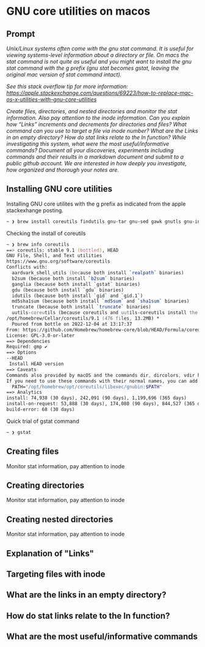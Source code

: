 # GNU core utilities on macos

## Prompt

*Unix/Linux systems often come with the gnu stat command. It is useful for viewing systems-level information about a directory or file. On macs the stat command is not quite as useful and you might want to install the gnu stat command with the g prefix (gnu stat becomes gstat, leaving the original mac version of stat command intact).*

*See this stack overflow tip for more information:
<https://apple.stackexchange.com/questions/69223/how-to-replace-mac-os-x-utilities-with-gnu-core-utilities>*

*Create files, directories, and nested directories and monitor the stat information. Also pay attention to the inode information. Can you explain how “Links” increments and decrements for directories and files? What command can you use to target a file via inode number? What are the Links in an empty directory? How do stat links relate to the ln function? While investigating this system, what were the most useful/informative commands? Document all your discoveries, experiments including commands and their results in a markdown document and submit to a public github account. We are interested in how deeply you investigate, how organized and thorough your notes are.*

## Installing GNU core utilities

Installing GNU core utilites with the g prefix as indicated from the apple stackexhange posting.

```zsh
~ ❯ brew install coreutils findutils gnu-tar gnu-sed gawk gnutls gnu-indent gnu-getopt grep
```

Checking the install of coreutils

```zsh
~ ❯ brew info coreutils
==> coreutils: stable 9.1 (bottled), HEAD
GNU File, Shell, and Text utilities
https://www.gnu.org/software/coreutils
Conflicts with:
  aardvark_shell_utils (because both install `realpath` binaries)
  b2sum (because both install `b2sum` binaries)
  ganglia (because both install `gstat` binaries)
  gdu (because both install `gdu` binaries)
  idutils (because both install `gid` and `gid.1`)
  md5sha1sum (because both install `md5sum` and `sha1sum` binaries)
  truncate (because both install `truncate` binaries)
  uutils-coreutils (because coreutils and uutils-coreutils install the same binaries)
/opt/homebrew/Cellar/coreutils/9.1 (476 files, 13.2MB) *
  Poured from bottle on 2022-12-04 at 13:17:37
From: https://github.com/Homebrew/homebrew-core/blob/HEAD/Formula/coreutils.rb
License: GPL-3.0-or-later
==> Dependencies
Required: gmp ✔
==> Options
--HEAD
 Install HEAD version
==> Caveats
Commands also provided by macOS and the commands dir, dircolors, vdir have been installed with the prefix "g".
If you need to use these commands with their normal names, you can add a "gnubin" directory to your PATH with:
  PATH="/opt/homebrew/opt/coreutils/libexec/gnubin:$PATH"
==> Analytics
install: 74,938 (30 days), 242,091 (90 days), 1,199,696 (365 days)
install-on-request: 53,888 (30 days), 174,080 (90 days), 844,527 (365 days)
build-error: 68 (30 days)
```

Quick trial of gstat command

```zsh
~ ❯ gstat
```

## Creating files

Monitor stat information, pay attention to inode

## Creating directories

Monitor stat information, pay attention to inode

## Creating nested directories

Monitor stat information, pay attention to inode

## Explanation of "Links"

## Targeting files with inode

## What are the links in an empty directory?

## How do stat links relate to the ln function?

## What are the most useful/informative commands
